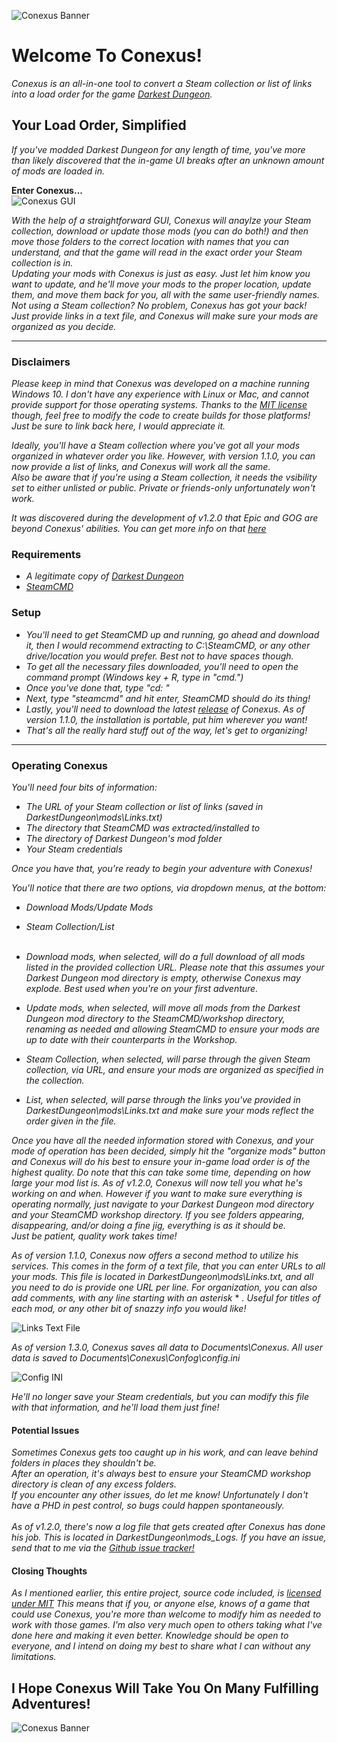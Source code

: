 ![Conexus Banner](https://github.com/Hypocrita20XX/Conexus/blob/master/Images/Banner.png)

# Welcome To Conexus!
*Conexus is an all-in-one tool to convert a Steam collection or list of links into a load order for the game [Darkest Dungeon](https://store.steampowered.com/app/262060/Darkest_Dungeon/).* 

## Your Load Order, Simplified
*If you've modded Darkest Dungeon for any length of time, you've more than likely discovered that the in-game UI breaks after an unknown  amount of mods are loaded in.*  

**Enter Conexus...** </br>
![Conexus GUI](https://github.com/Hypocrita20XX/Conexus/blob/master/Images/UI.png)</br>

*With the help of a straightforward GUI, Conexus will anaylze your Steam collection, download or update those mods (you can do both!) and then move those folders to the correct location with names that you can understand, and that the game will read in the exact order your Steam collection is in.*</br>
*Updating your mods with Conexus is just as easy. Just let him know you want to update, and he'll move your mods to the proper location, update them, and move them back for you, all with the same user-friendly names.*</br>
*Not using a Steam collection? No problem, Conexus has got your back! Just provide links in a text file, and Conexus will make sure your mods are organized as you decide.*</br>

***

### Disclaimers
*Please keep in mind that Conexus was developed on a machine running Windows 10. I don't have any experience with Linux or Mac, and cannot provide support for those operating systems. Thanks to the [MIT license](https://github.com/Hypocrita20XX/Conexus/blob/master/LICENSE) though, feel free to modify the code to create builds for those platforms! Just be sure to link back here, I would appreciate it.*</br>

*Ideally, you'll have a Steam collection where you've got all your mods organized in whatever order you like. However, with version 1.1.0, you can now provide a list of links, and Conexus will work all the same.*</br>
*Also be aware that if you're using a Steam collection, it needs the vsibility set to either unlisted or public. Private or friends-only unfortunately won't work.*

*It was discovered during the development of v1.2.0 that Epic and GOG are beyond Conexus' abilities. You can get more info on that [here](https://github.com/Hypocrita20XX/Conexus/issues/11)*

### Requirements
* *A legitimate copy of [Darkest Dungeon](https://store.steampowered.com/app/262060/Darkest_Dungeon/)*
* *[SteamCMD](https://developer.valvesoftware.com/wiki/SteamCMD)*

### Setup
* *You'll need to get SteamCMD up and running, go ahead and download it, then I would recommend extracting to C:\SteamCMD, or any other drive/location you would prefer. Best not to have spaces though.*
* *To get all the necessary files downloaded, you'll need to open the command prompt (Windows key + R, type in "cmd.")*
* *Once you've done that, type "cd: <location of steamcmd>"*
* *Next, type "steamcmd" and hit enter, SteamCMD should do its thing!*
* *Lastly, you'll need to download the latest [release](https://github.com/Hypocrita20XX/Conexus/releases) of Conexus. As of version 1.1.0, the installation is portable, put him wherever you want!*
* *That's all the really hard stuff out of the way, let's get to organizing!*

***

### Operating Conexus
*You'll need four bits of information:*
* *The URL of your Steam collection or list of links (saved in DarkestDungeon\mods\Links.txt)*
* *The directory that SteamCMD was extracted/installed to*
* *The directory of Darkest Dungeon's mod folder*
* *Your Steam credentials*

*Once you have that, you're ready to begin your adventure with Conexus!*</br>

*You'll notice that there are two options, via dropdown menus, at the bottom:*
* *Download Mods/Update Mods*
* *Steam Collection/List*</br></br>

* *Download mods, when selected, will do a full download of all mods listed in the provided collection URL. Please note that this assumes your Darkest Dungeon mod directory is empty, otherwise Conexus may explode. Best used when you're on your first adventure.*
* *Update mods, when selected, will move all mods from the Darkest Dungeon mod directory to the SteamCMD/workshop directory, renaming as needed and allowing SteamCMD to ensure your mods are up to date with their counterparts in the Workshop.*
* *Steam Collection, when selected, will parse through the given Steam collection, via URL, and ensure your mods are organized as specified in the collection.*
* *List, when selected, will parse through the links you've provided in DarkestDungeon\mods\Links.txt and make sure your mods reflect the order given in the file.*</br>

*Once you have all the needed information stored with Conexus, and your mode of operation has been decided, simply hit the "organize mods" button and Conexus will do his best to ensure your in-game load order is of the highest quality.*
*Do note that this can take some time, depending on how large your mod list is. As of v1.2.0, Conexus will now tell you what he's working on and when. However if you want to make sure everything is operating normally, just navigate to your Darkest Dungeon mod directory and your SteamCMD workshop directory. If you see folders appearing, disappearing, and/or doing a fine jig, everything is as it should be.</br>
Just be patient, quality work takes time!*</br>

*As of version 1.1.0, Conexus now offers a second method to utilize his services. This comes in the form of a text file, that you can enter URLs to all your mods. This file is located in DarkestDungeon\mods\Links.txt, and all you need to do is provide one URL per line. For organization, you can also add comments, with any line starting with an asterisk* * *. Useful for titles of each mod, or any other bit of snazzy info you would like!*

![Links Text File](https://github.com/Hypocrita20XX/Conexus/blob/master/Images/Links%20Text%20File.png)</br>

*As of version 1.3.0, Conexus saves all data to Documents\Conexus. All user data is saved to Documents\Conexus\Confog\config.ini*

![Config INI](https://github.com/Hypocrita20XX/Conexus/blob/master/Images/Config%20INI.png)</br>

*He'll no longer save your Steam credentials, but you can modify this file with that information, and he'll load them just fine!*

#### Potential Issues
*Sometimes Conexus gets too caught up in his work, and can leave behind folders in places they shouldn't be.*</br>
*After an operation, it's always best to ensure your SteamCMD workshop directory is clean of any excess folders.*</br>
*If you encounter any other issues, do let me know! Unfortunately I don't have a PHD in pest control, so bugs could happen spontaneously.*</br></br>
*As of v1.2.0, there's now a log file that gets created after Conexus has done his job. This is located in DarkestDungeon\mods\_Logs. If you have an issue, send that to me via the [Github issue tracker!](https://github.com/Hypocrita20XX/Conexus/issues)*

#### Closing Thoughts
*As I mentioned earlier, this entire project, source code included, is [licensed under MIT](https://github.com/Hypocrita20XX/Conexus/blob/master/LICENSE)*
*This means that if you, or anyone else, knows of a game that could use Conexus, you're more than welcome to modify him as needed to work with those games.*
*I'm also very much open to others taking what I've done here and making it even better. Knowledge should be open to everyone, and I intend on doing my best to share what I can without any limitations.*</br>

## I Hope Conexus Will Take You On Many Fulfilling Adventures!</br>

![Conexus Banner](https://github.com/Hypocrita20XX/Conexus/blob/master/Images/Banner.png)
